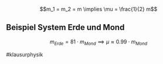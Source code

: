 

$$m_1 = m_2 = m \implies \mu =  \frac{1}{2} m$$
## Beispiel System Erde und Mond

$$m_{Erde} = 81 \cdot m_{Mond} \implies \mu \approx 0.99 \cdot m_{Mond}$$

#klausurphysik


